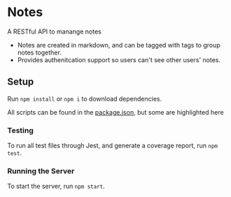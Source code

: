 # Notes

A RESTful API to manange notes

- Notes are created in markdown, and can be tagged with tags to group notes
  together.
- Provides authenitcation support so users can't see other users' notes.

## Setup

Run `npm install` or `npm i` to download dependencies.

All scripts can be found in the [package.json](./package.json), but some are
highlighted here

### Testing

To run all test files through Jest, and generate a coverage report, run
`npm test`.

### Running the Server

To start the server, run `npm start`.
